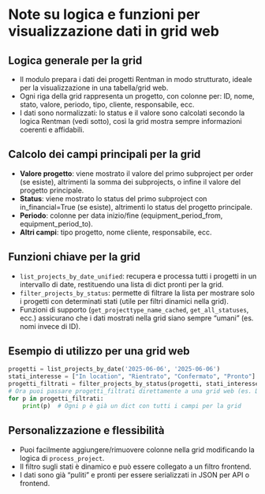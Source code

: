 # Note su logica e funzioni per visualizzazione dati in grid web

## Logica generale per la grid
- Il modulo prepara i dati dei progetti Rentman in modo strutturato, ideale per la visualizzazione in una tabella/grid web.
- Ogni riga della grid rappresenta un progetto, con colonne per: ID, nome, stato, valore, periodo, tipo, cliente, responsabile, ecc.
- I dati sono normalizzati: lo status e il valore sono calcolati secondo la logica Rentman (vedi sotto), così la grid mostra sempre informazioni coerenti e affidabili.

## Calcolo dei campi principali per la grid
- **Valore progetto**: viene mostrato il valore del primo subproject per order (se esiste), altrimenti la somma dei subprojects, o infine il valore del progetto principale.
- **Status**: viene mostrato lo status del primo subproject con in_financial=True (se esiste), altrimenti lo status del progetto principale.
- **Periodo**: colonne per data inizio/fine (equipment_period_from, equipment_period_to).
- **Altri campi**: tipo progetto, nome cliente, responsabile, ecc.

## Funzioni chiave per la grid
- `list_projects_by_date_unified`: recupera e processa tutti i progetti in un intervallo di date, restituendo una lista di dict pronti per la grid.
- `filter_projects_by_status`: permette di filtrare la lista per mostrare solo i progetti con determinati stati (utile per filtri dinamici nella grid).
- Funzioni di supporto (`get_projecttype_name_cached`, `get_all_statuses`, ecc.) assicurano che i dati mostrati nella grid siano sempre “umani” (es. nomi invece di ID).

## Esempio di utilizzo per una grid web
```python
progetti = list_projects_by_date('2025-06-06', '2025-06-06')
stati_interesse = ["In location", "Rientrato", "Confermato", "Pronto"]
progetti_filtrati = filter_projects_by_status(progetti, stati_interesse)
# Ora puoi passare progetti_filtrati direttamente a una grid web (es. DataTable, ag-Grid, ecc.)
for p in progetti_filtrati:
    print(p)  # Ogni p è già un dict con tutti i campi per la grid
```

## Personalizzazione e flessibilità
- Puoi facilmente aggiungere/rimuovere colonne nella grid modificando la logica di `process_project`.
- Il filtro sugli stati è dinamico e può essere collegato a un filtro frontend.
- I dati sono già “puliti” e pronti per essere serializzati in JSON per API o frontend.
